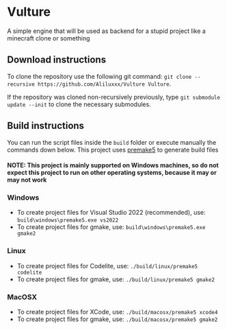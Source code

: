 # Vulture
A simple engine that will be used as backend for a stupid project like a minecraft clone or something

## Download instructions

To clone the repository use the following git command:
`git clone --recursive https://github.com/Aliluxxx/Vulture Vulture`.

If the repository was cloned non-recursively previously, type `git submodule update --init` to clone the necessary submodules.

## Build instructions
You can run the script files inside the `build` folder or execute manually the commands down below. This project uses [premake5](https://premake.github.io/) to generate build files
#### NOTE: This project is mainly supported on Windows machines, so do not expect this project to run on other operating systems, because it may or may not work

### Windows
- To create project files for Visual Studio 2022 (recommended), use: `build\windows\premake5.exe vs2022`
- To create project files for gmake, use: `build\windows\premake5.exe gmake2`

### Linux
- To create project files for Codelite, use: `./build/linux/premake5 codelite`
- To create project files for gmake, use: `./build/linux/premake5 gmake2`

### MacOSX
- To create project files for XCode, use: `./build/macosx/premake5 xcode4`
- To create project files for gmake, use: `./build/macosx/premake5 gmake2`
